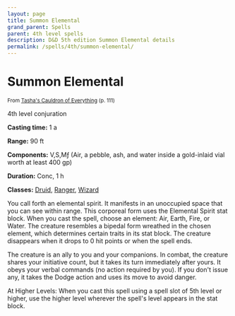 ```yaml
---
layout: page
title: Summon Elemental
grand_parent: Spells
parent: 4th level spells 
description: D&D 5th edition Summon Elemental details
permalink: /spells/4th/summon-elemental/
---
```


# Summon Elemental

<small>From <a target="_blank" href="https://dnd.wizards.com/products/tabletop-games/rpg-products/tashas-cauldron-everything">Tasha's Cauldron of Everything</a> (p. 111)</small>


4th level conjuration

**Casting time:** 1 a

**Range:** 90 ft

**Components:** V,S,Mƒ (Air, a pebble, ash, and water inside a gold-inlaid vial worth at least 400 gp)

**Duration:** Conc, 1 h

**Classes:** [Druid](/classes/druid/), [Ranger](/classes/ranger/), [Wizard](/classes/wizard/)

You call forth an elemental spirit. It manifests in an unoccupied space that you can see within range. This corporeal form uses the Elemental Spirit stat block. When you cast the spell, choose an element: Air, Earth, Fire, or Water. The creature resembles a bipedal form wreathed in the chosen element, which determines certain traits in its stat block. The creature disappears when it drops to 0 hit points or when the spell ends.

   The creature is an ally to you and your companions. In combat, the creature shares your initiative count, but it takes its turn immediately after yours. It obeys your verbal commands (no action required by you). If you don't issue any, it takes the Dodge action and uses its move to avoid danger.

   At Higher Levels: When you cast this spell using a spell slot of 5th level or higher, use the higher level wherever the spell's level appears in the stat block.